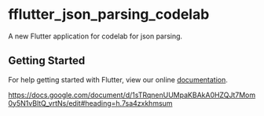 # fflutter_json_parsing_codelab

A new Flutter application for codelab for json parsing.

## Getting Started

For help getting started with Flutter, view our online
[documentation](https://flutter.io/).

https://docs.google.com/document/d/1sTRqnenUUMpaKBAkA0HZQJt7Mom0y5N1vBltQ_vrtNs/edit#heading=h.7sa4zxkhmsum
